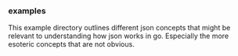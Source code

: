 
### examples

This example directory outlines different json concepts that might be relevant to understanding how json works in go.  Especially the more esoteric concepts that are not obvious.
